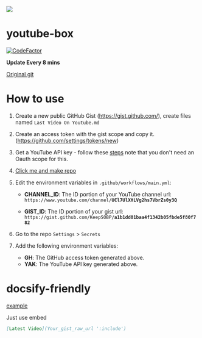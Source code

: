 ![](https://cdn.statically.io/img/bread.shx.gg/f=auto,w=450,h=450/o6HKYm.png)

# youtube-box

[![CodeFactor](https://www.codefactor.io/repository/github/keepsobp/youtube-box/badge)](https://www.codefactor.io/repository/github/keepsobp/youtube-box)

**Update Every 8 mins**

[Original git](https://github.com/extremecodetv/youtube-box)

# How to use
1. Create a new public GitHub Gist (https://gist.github.com/), create files named `Last Video On Youtube.md`

2. Create an access token with the gist scope and copy it. (https://github.com/settings/tokens/new)

3. Get a YouTube API key - follow these [steps](https://developers.google.com/youtube/v3/getting-started) note that you don't need an Oauth scope for this.

4. [Click me and make repo](https://github.com/keepsobp/youtube-box/generate)

5. Edit the environment variables in `.github/workflows/main.yml`:

   - **CHANNEL_ID**: The ID portion of your YouTube channel url: `https://www.youtube.com/channel/`**`UCl7UlXHLVg2hs7VbrZs0y3Q`**

   - **GIST_ID**: The ID portion of your gist url: `https://gist.github.com/KeepSOBP/`**`a1b1dd01baa4f1342b05fbde5f80f782`**

6. Go to the repo `Settings` > `Secrets`

7. Add the following environment variables:

   - **GH**: The GitHub access token generated above.
   - **YAK**: The YouTube API key generated above.

# docsify-friendly
[example](https://blog.ksp.wtf/#/youtube)

Just use embed

```markdown
[Latest Video](Your_gist_raw_url ':include')
```
